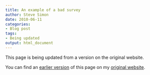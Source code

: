 ```yaml
---
title: An example of a bad survey
author: Steve Simon
date: 2010-06-11
categories:
- Blog post
tags:
- Being updated
output: html_document
---
```


This page is being updated from a version on the original website.

<!---More--->

You can find an [earlier version](http://www.pmean.com/10/BadSurvey.html) of this page on my [original website](http://www.pmean.com/original_site.html).
